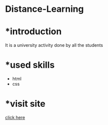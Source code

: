 # Distance-Learning
# *introduction
It is a university activity done by all the students

# *used skills 
* html
* css
 # *visit site 
 [click here]()
